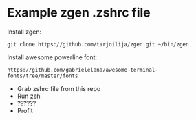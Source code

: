 Example zgen .zshrc file
========================

Install zgen:
```
git clone https://github.com/tarjoilija/zgen.git ~/bin/zgen
```

Install awesome powerline font:
```
https://github.com/gabrielelana/awesome-terminal-fonts/tree/master/fonts
```

- Grab zshrc file from this repo
- Run zsh
- ??????
- Profit



